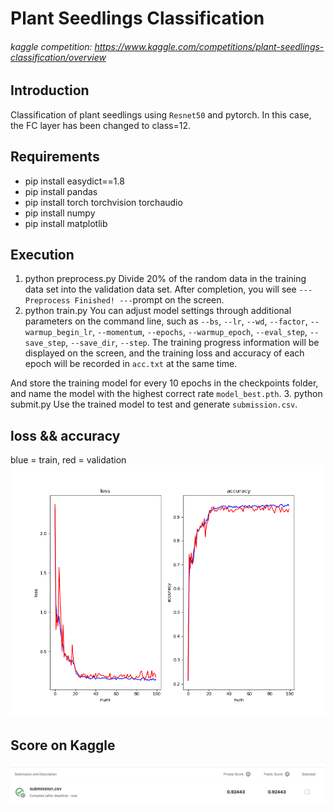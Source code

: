 # Plant Seedlings Classification
###### kaggle competition: https://www.kaggle.com/competitions/plant-seedlings-classification/overview
## Introduction
Classification of plant seedlings using `Resnet50` and pytorch. In this case, the FC layer has been changed to class=12.

## Requirements
* pip install easydict==1.8
* pip install pandas
* pip install torch torchvision torchaudio
* pip install numpy
* pip install matplotlib
## Execution
1. python preprocess.py
Divide 20% of the random data in the training data set into the validation data set. After completion, you will see `---Preprocess Finished! ---`prompt on the screen.
3. python train.py
You can adjust model settings through additional parameters on the command line, such as `--bs`, `--lr`, `--wd`, `--factor`, `--warmup_begin_lr`, `--momentum`, `--epochs`, `--warmup_epoch`, `--eval_step`, `--save_step`, `--save_dir`, `--step`.
The training progress information will be displayed on the screen, and the training loss and accuracy of each epoch will be recorded in `acc.txt` at the same time.

And store the training model for every 10 epochs in the checkpoints folder, and name the model with the highest correct rate `model_best.pth`.
3. python submit.py
Use the trained model to test and generate `submission.csv`.
## loss && accuracy
blue = train, red = validation
![](results.png)

## Score on Kaggle
![](img/kaggle.png)

